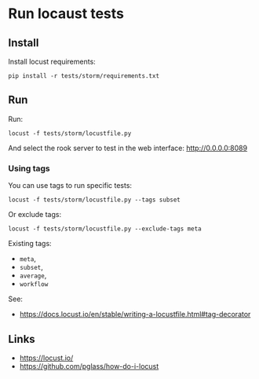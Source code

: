# Run locaust tests

## Install

Install locust requirements:
```
pip install -r tests/storm/requirements.txt
```

## Run

Run:
```
locust -f tests/storm/locustfile.py
```

And select the rook server to test in the web interface:
http://0.0.0.0:8089

### Using tags

You can use tags to run specific tests:
```
locust -f tests/storm/locustfile.py --tags subset
```

Or exclude tags:
```
locust -f tests/storm/locustfile.py --exclude-tags meta
```

Existing tags:
* `meta`,
* `subset`,
* `average`,
* `workflow`

See:
* https://docs.locust.io/en/stable/writing-a-locustfile.html#tag-decorator


## Links

* https://locust.io/
* https://github.com/pglass/how-do-i-locust
